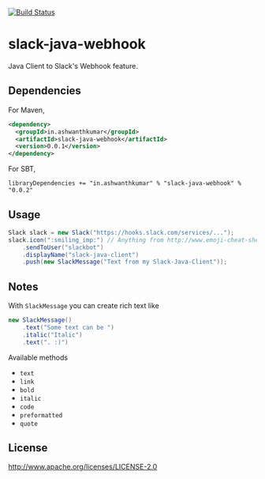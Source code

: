 [![Build Status](https://snap-ci.com/ashwanthkumar/slack-java-webhook/branch/master/build_image)](https://snap-ci.com/ashwanthkumar/slack-java-webhook/branch/master)

# slack-java-webhook
Java Client to Slack's Webhook feature. 

## Dependencies

For Maven,
```xml
<dependency>
  <groupId>in.ashwanthkumar</groupId>
  <artifactId>slack-java-webhook</artifactId>
  <version>0.0.1</version>
</dependency>
```

For SBT,
```
libraryDependencies += "in.ashwanthkumar" % "slack-java-webhook" % "0.0.2"
```

## Usage
```java
Slack slack = new Slack("https://hooks.slack.com/services/...");
slack.icon(":smiling_imp:") // Anything from http://www.emoji-cheat-sheet.com/ should work here
    .sendToUser("slackbot")
    .displayName("slack-java-client")
    .push(new SlackMessage("Text from my Slack-Java-Client"));
```

## Notes
With `SlackMessage` you can create rich text like
```java
new SlackMessage()
    .text("Some text can be ")
    .italic("Italic")
    .text(". :)")
```

Available methods
- `text`
- `link`
- `bold`
- `italic`
- `code`
- `preformatted`
- `quote`

## License

http://www.apache.org/licenses/LICENSE-2.0
